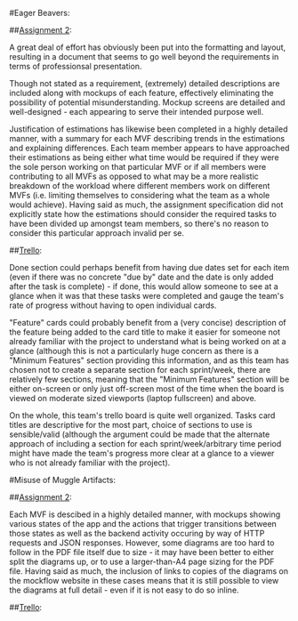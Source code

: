 #Eager Beavers:

##[Assignment 2](https://trello.com/c/VKPzAWwA/5-assignment-2-submission):

A great deal of effort has obviously been put into the formatting and layout, resulting in a document that seems to go well beyond the requirements in terms of professionsal presentation.

Though not stated as a requirement, (extremely) detailed descriptions are included along with mockups of each feature, effectively eliminating the possibility of potential misunderstanding. Mockup screens are detailed and well-designed - each appearing to serve their intended purpose well.

Justification of estimations has likewise been completed in a highly detailed manner, with a summary for each MVF describing trends in the estimations and explaining differences. Each team member appears to have approached their estimations as being either what time would be required if they were the sole person working on that particular MVF or if all members were contributing to all MVFs as opposed to what may be a more realistic breakdown of the workload where different members work on different MVFs (i.e. limiting themselves to considering what the team as a whole would achieve). Having said as much, the assignment specification did not explicitly state how the estimations should consider the required tasks to have been divided up amongst team members, so there's no reason to consider this particular approach invalid per se.


##[Trello](https://trello.com/b/N1u4b7yf/eagerbeavers):

Done section could perhaps benefit from having due dates set for each item (even if there was no concrete "due by" date and the date is only added after the task is complete) - if done, this would allow someone to see at a glance when it was that these tasks were completed and gauge the team's rate of progress without having to open individual cards.

"Feature" cards could probably benefit from a (very concise) description of the feature being added to the card title to make it easier for someone not already familiar with the project to understand what is being worked on at a glance (although this is not a particularly huge concern as there is a "Minimum Features" section providing this information, and as this team has chosen not to create a separate section for each sprint/week, there are relatively few sections, meaning that the "Minimum Features" section will be either on-screen or only just off-screen most of the time when the board is viewed on moderate sized viewports (laptop fullscreen) and above.

On the whole, this team's trello board is quite well organized. Tasks card titles are descriptive for the most part, choice of sections to use is sensible/valid (although the argument could be made that the alternate approach of including a section for each sprint/week/arbitrary time period might have made the team's progress more clear at a glance to a viewer who is not already familiar with the project).



#Misuse of Muggle Artifacts:

##[Assignment 2](https://trello.com/c/sx7yAK6d/5-assignment-2-submission):

Each MVF is descibed in a highly detailed manner, with mockups showing various states of the app and the actions that trigger transitions between those states as well as the backend activity occuring by way of HTTP requests and JSON responses. However, some diagrams are too hard to follow in the PDF file itself due to size - it may have been better to either split the diagrams up, or to use a larger-than-A4 page sizing for the PDF file. Having said as much, the inclusion of links to copies of the diagrams on the mockflow website in these cases means that it is still possible to view the diagrams at full detail - even if it is not easy to do so inline.








##[Trello](https://trello.com/b/usuq9rty/misuseofmuggleartifactsmoma):
